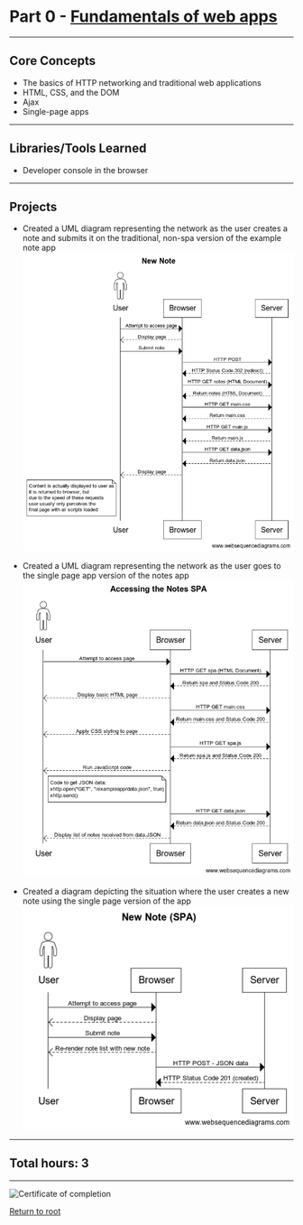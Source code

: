 # Part 0 - [Fundamentals of web apps](https://fullstackopen.com/en/part0/)

---

## Core Concepts

- The basics of HTTP networking and traditional web applications
- HTML, CSS, and the DOM
- Ajax
- Single-page apps

---

## Libraries/Tools Learned

- Developer console in the browser

---

## Projects

- Created a UML diagram representing the network as the user creates a note and submits it on the traditional, non-spa version of the example note app
  ![UML diagram 1](https://raw.githubusercontent.com/jcmsmith/FSO/main/part0/0.4%20New%20Note.png)

- Created a UML diagram representing the network as the user goes to the single page app version of the notes app
  ![UML diagram 2](https://raw.githubusercontent.com/jcmsmith/FSO/main/part0/0.5%20Accessing%20the%20Notes%20SPA.png)

- Created a diagram depicting the situation where the user creates a new note using the single page version of the app
  ![UML diagram 3](<https://raw.githubusercontent.com/jcmsmith/FSO/main/part0/0.6%20New%20Note%20(SPA).png>)

---

## Total hours: 3

---

![Certificate of completion](https://imgur.com/xfaUVfs.png)

[Return to root](https://github.com/jcmsmith/FSO)
